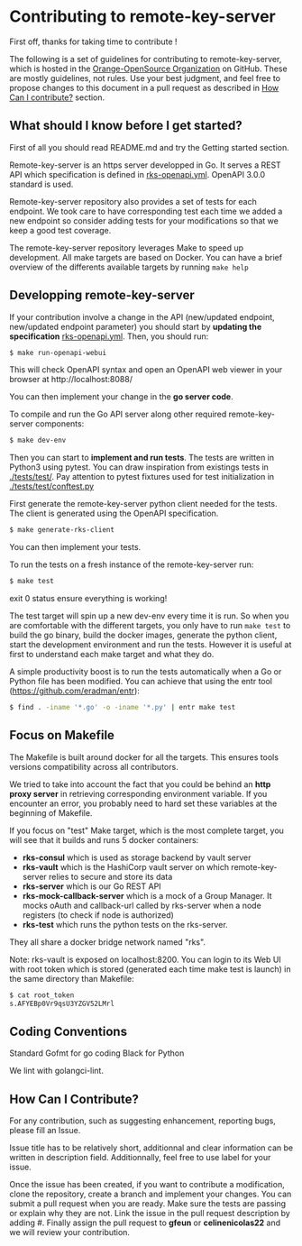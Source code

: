 # Contributing to remote-key-server
First off, thanks for taking time to contribute !

The following is a set of guidelines for contributing to remote-key-server, which is hosted in the [Orange-OpenSource Organization](https://github.com/Orange-Opensource) on GitHub. These are mostly guidelines, not rules. Use your best judgment, and feel free to propose changes to this document in a pull request as described in [How Can I contribute?](#how-can-i-contribute) section.

## What should I know before I get started?
First of all you should read README.md and try the Getting started section.

Remote-key-server is an https server developped in Go. 
It serves a REST API which specification is defined in [rks-openapi.yml](https://github.com/Orange-OpenSource/remote-key-server/blob/master/rks-openapi.yaml).
OpenAPI 3.0.0 standard is used.

Remote-key-server repository also provides a set of tests for each endpoint.
We took care to have corresponding test each time we added a new endpoint so consider adding tests for your modifications so that we keep a good test coverage.

The remote-key-server repository leverages Make to speed up development. All make targets are based on Docker. You can have a brief overview of the differents available targets by running `make help`

## Developping remote-key-server
If your contribution involve a change in the API (new/updated endpoint, new/updated endpoint parameter) you should start by **updating the specification** [rks-openapi.yml](https://github.com/Orange-OpenSource/remote-key-server/blob/master/rks-openapi.yaml).
Then, you should run:
```bash
$ make run-openapi-webui
```  
This will check OpenAPI syntax and open an OpenAPI web viewer in your browser at http://localhost:8088/

You can then implement your change in the **go server code**.

To compile and run the Go API server along other required remote-key-server components:
```bash
$ make dev-env
```

Then you can start to **implement and run tests**.
The tests are written in Python3 using pytest. You can draw inspiration from existings tests in [./tests/test/](./tests/test). Pay attention to pytest fixtures used for test initialization in [./tests/test/conftest.py](./tests/test/conftest.py)

First generate the remote-key-server python client needed for the tests. The client is generated using the OpenAPI specification.
```bash
$ make generate-rks-client
```

You can then implement your tests.

To run the tests on a fresh instance of the remote-key-server run:
```bash
$ make test
```
exit 0 status ensure everything is working!

The test target will spin up a new dev-env every time it is run. So when you are comfortable with the different targets, you only have to run `make test` to build the go binary, build the docker images, generate the python client, start the development environment and run the tests. However it is useful at first to understand each make target and what they do.

A simple productivity boost is to run the tests automatically when a Go or Python file has been modified. You can achieve that using the entr tool (https://github.com/eradman/entr):
```bash
$ find . -iname '*.go' -o -iname '*.py' | entr make test
```

## Focus on Makefile
The Makefile is built around docker for all the targets.
This ensures tools versions compatibility across all contributors.

We tried to take into account the fact that you could be behind an **http proxy server** in retrieving corresponding environment variable.
If you encounter an error, you probably need to hard set these variables at the beginning of Makefile.

If you focus on "test" Make target, which is the most complete target, you will see that it builds and runs 5 docker containers:
- **rks-consul** which is used as storage backend by vault server
- **rks-vault** which is the HashiCorp vault server on which remote-key-server relies to secure and store its data
- **rks-server** which is our Go REST API
- **rks-mock-callback-server** which is a mock of a Group Manager. It mocks oAuth and callback-url called by rks-server when a node registers (to check if node is authorized)
- **rks-test** which runs the python tests on the rks-server.

They all share a docker bridge network named "rks".

Note: rks-vault is exposed on localhost:8200. You can login to its Web UI with root token which is stored (generated each time make test is launch) in the same directory than Makefile: 
```bash
$ cat root_token
s.AFYEBp0Vr9qsU3YZGV52LMrl
```

## Coding Conventions
Standard Gofmt for go coding
Black for Python

We lint with golangci-lint.

## How Can I Contribute?
For any contribution, such as suggesting enhancement, reporting bugs, please fill an Issue.

Issue title has to be relatively short, additionnal and clear information can be written in description field.
Additionnally, feel free to use label for your issue.

Once the issue has been created, if you want to contribute a modification, clone the repository, create a branch and implement your changes.
You can submit a pull request when you are ready. Make sure the tests are passing or explain why they are not. Link the issue in the pull request description by adding \#<Issue Number>. 
Finally assign  the pull request to **gfeun** or **celinenicolas22** and we will review your contribution.
